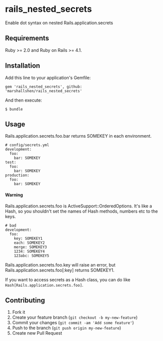 # rails_nested_secrets

Enable dot syntax on nested Rails.application.secrets

## Requirements

Ruby >= 2.0 and Ruby on Rails >= 4.1.

## Installation

Add this line to your application's Gemfile:

    gem 'rails_nested_secrets', github: 'marshallshen/rails_nested_secrets'

And then execute:

    $ bundle

## Usage

Rails.application.secrets.foo.bar returns SOMEKEY in each environment.

    # config/secrets.yml
    development:
      foo:
        bar: SOMEKEY
    test:
      foo:
        bar: SOMEKEY
    production:
      foo:
        bar: SOMEKEY

#### Warning

Rails.application.secrets.foo is ActiveSupport::OrderedOptions. It's like a Hash, so you shouldn't set the names of Hash methods, numbers etc to the keys.

    # bad
    development:
      foo:
        key: SOMEKEY1
        each: SOMEKEY2
        merge: SOMEKEY3
        1234: SOMEKEY4
        123abc: SOMEKEY5

Rails.application.secrets.foo.key will raise an error, but Rails.application.secrets.foo[:key] returns SOMEKEY1.

If you want to access secrets as a Hash class, you can do like ```Hash[Rails.application.secrets.foo]```.

## Contributing

1. Fork it
2. Create your feature branch (`git checkout -b my-new-feature`)
3. Commit your changes (`git commit -am 'Add some feature'`)
4. Push to the branch (`git push origin my-new-feature`)
5. Create new Pull Request
